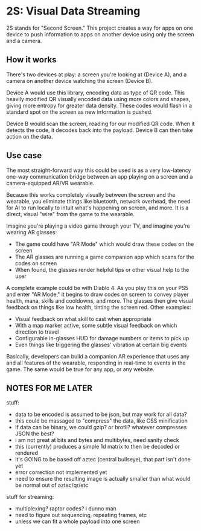 # 2S: Visual Data Streaming
2S stands for "Second Screen." This project creates a way for apps on one device to push information to apps on another device using only the screen and a camera.

## How it works
There's two devices at play: a screen you're looking at (Device A), and a camera on another device watching the screen (Device B).

Device A would use this library, encoding data as type of QR code. This heavily modified QR visually encoded data using more colors and shapes, giving more entropy for greater data density. These codes would flash in a standard spot on the screen as new information is pushed.

Device B would scan the screen, reading for our modified QR code. When it detects the code, it decodes back into the payload. Device B can then take action on the data.

## Use case
The most straight-forward way this could be used is as a very low-latency one-way communication bridge between an app playing on a screen and a camera-equipped AR/VR wearable.

Because this works completely visually between the screen and the wearable, you eliminate things like bluetooth, network overhead, the need for AI to run locally to intuit what's happening on screen, and more. It is a direct, visual "wire" from the game to the wearable.

Imagine you're playing a video game through your TV, and imagine you're wearing AR glasses:
- The game could have "AR Mode" which would draw these codes on the screen
- The AR glasses are running a game companion app which scans for the codes on screen
- When found, the glasses render helpful tips or other visual help to the user

A complete example could be with Diablo 4. As you play this on your PS5 and enter "AR Mode," it begins to draw codes on screen to convey player health, mana, skills and cooldowns, and more. The glasses then give visual feedback on things like low health, tinting the screen red. Other examples:
- Visual feedback on what skill to cast when appropriate
- With a map marker active, some subtle visual feedback on which direction to travel
- Configurable in-glasses HUD for damage numbers or items to pick up
- Even things like triggering the glasses' vibration at certain big events

Basically, developers can build a companion AR experience that uses any and all features of the wearable, responding in real-time to events in the game. The same would be true for any app, or any website.

## NOTES FOR ME LATER
stuff:
- data to be encoded is assumed to be json, but may work for all data?
- this could be massaged to "compress" the data, like CSS minification
- if data can be binary, we could gzip? or brotli? whatever compresses JSON the best?
- i am not great at bits and bytes and multibytes, need sanity check
- this (currently) produces a simple 1d matrix to then be decoded or rendered
- it's GOING to be based off aztec (central bullseye), that part isn't done yet
- error correction not implemented yet
- need to ensure the resulting image is actually smaller than what would be normal out of aztec/qr/etc

stuff for streaming:
- multiplexing? raptor codes? i dunno man
- need to figure out sequencing, repeating frames, etc
- unless we can fit a whole payload into one screen